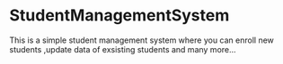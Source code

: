 # StudentManagementSystem
This is a simple student management system where you can enroll new students ,update data of exsisting students and many more...
